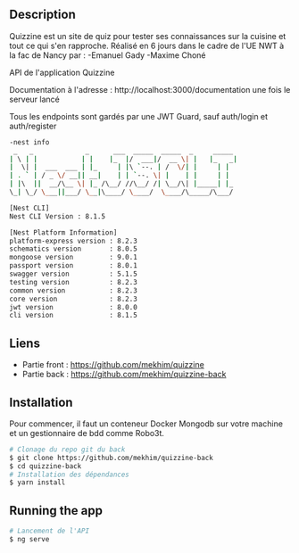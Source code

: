 ## Description

Quizzine est un site de quiz pour tester ses connaissances sur la cuisine et tout ce qui s'en rapproche.
Réalisé en 6 jours dans le cadre de l'UE NWT à la fac de Nancy par : 
-Emanuel Gady
-Maxime Choné

API de l'application Quizzine

Documentation à l'adresse : http://localhost:3000/documentation une fois le serveur lancé

Tous les endpoints sont gardés par une JWT Guard, sauf auth/login et auth/register





```bash
-nest info
 _   _             _      ___  _____  _____  _     _____
| \ | |           | |    |_  |/  ___|/  __ \| |   |_   _|
|  \| |  ___  ___ | |_     | |\ `--. | /  \/| |     | |
| . ` | / _ \/ __|| __|    | | `--. \| |    | |     | |
| |\  ||  __/\__ \| |_ /\__/ //\__/ /| \__/\| |_____| |_
\_| \_/ \___||___/ \__|\____/ \____/  \____/\_____/\___/

[Nest CLI]
Nest CLI Version : 8.1.5 

[Nest Platform Information]
platform-express version : 8.2.3
schematics version       : 8.0.5
mongoose version         : 9.0.1
passport version         : 8.0.1
swagger version          : 5.1.5
testing version          : 8.2.3
common version           : 8.2.3
core version             : 8.2.3
jwt version              : 8.0.0
cli version              : 8.1.5


```

## Liens

- Partie front : https://github.com/mekhim/quizzine
- Partie back : https://github.com/mekhim/quizzine-back


## Installation 

Pour commencer, il faut un conteneur Docker Mongodb sur votre machine et un gestionnaire de bdd comme Robo3t.


```bash
# Clonage du repo git du back
$ git clone https://github.com/mekhim/quizzine-back
$ cd quizzine-back
# Installation des dépendances
$ yarn install
```



## Running the app

```bash
# Lancement de l'API
$ ng serve
```


